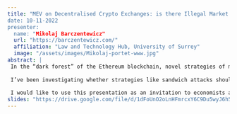 ```yaml
---
title: "MEV on Decentralised Crypto Exchanges: is there Illegal Market Manipulation?
date: 10-11-2022
presenter:
  name: "Mikolaj Barczentewicz"
  url: "https://barczentewicz.com/"
  affiliation: "Law and Technology Hub, University of Surrey"
  image: "/assets/images/Mikolaj-portet-www.jpg"
abstract: | 
 In the “dark forest” of the Ethereum blockchain, novel strategies of maximal extractable value (“MEV”) extraction – such as validators or searchers running “sandwich attacks” on other crypto traders – are threatening to disrupt the market in cryptocurrencies. Such attacks can inflict substantial losses on other users. Nonetheless, MEV extraction has yet to receive any systematic discussion in the legal literature despite being a significant market phenomenon, estimated at $550-650 million since 2020, and despite suggestions that analogous actions to some forms of MEV extraction would have been illegal in traditional markets. 
 
 I’ve been investigating whether strategies like sandwich attacks should be classified as illegal “market manipulation” (in the U.S.) or “market abuse” (in the EU). While doing so, I realised that to answer such questions, we cannot simply rely on legal precedents or detailed written rules, but we need to look deeper into the economics of DeFi. 
 
 I would like to use this presentation as an invitation to economists and computer scientists to study some of the questions crucial to deciding how the law should approach MEV. Those questions include both individual-level considerations, e.g. what is the economic nature of a transaction with an Automated Market Maker / CFMM (including how should we conceptualise “slippage” settings). But they also include market efficiency (and more broadly: social welfare) considerations, e.g. whether MEV extraction - even if harmful to some individual market participants - is all-things-considered a net benefit to the market.
slides: "https://drive.google.com/file/d/1dFoUnO2oLnHFmrcxY6C9Du5wyJ6h5p1n/view?usp=share_link"
---
```

